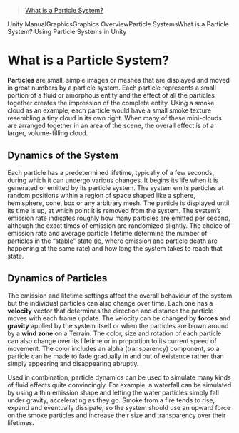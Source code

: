 > [What is a Particle System?](http://docs.unity3d.com/Manual/PartSysWhatIs.html)

Unity ManualGraphicsGraphics OverviewParticle SystemsWhat is a Particle System?
Using Particle Systems in Unity

# What is a Particle System?

**Particles** are small, simple images or meshes that are displayed and moved in great numbers by a particle system. Each particle represents a small portion of a fluid or amorphous entity and the effect of all the particles together creates the impression of the complete entity. Using a smoke cloud as an example, each particle would have a small smoke texture resembling a tiny cloud in its own right. When many of these mini-clouds are arranged together in an area of the scene, the overall effect is of a larger, volume-filling cloud.

## Dynamics of the System

Each particle has a predetermined lifetime, typically of a few seconds, during which it can undergo various changes. It begins its life when it is generated or emitted by its particle system. The system emits particles at random positions within a region of space shaped like a sphere, hemisphere, cone, box or any arbitrary mesh. The particle is displayed until its time is up, at which point it is removed from the system. The system’s emission rate indicates roughly how many particles are emitted per second, although the exact times of emission are randomized slightly. The choice of emission rate and average particle lifetime determine the number of particles in the “stable” state (ie, where emission and particle death are happening at the same rate) and how long the system takes to reach that state.

## Dynamics of Particles

The emission and lifetime settings affect the overall behaviour of the system but the individual particles can also change over time. Each one has a **velocity** vector that determines the direction and distance the particle moves with each frame update. The velocity can be changed by **forces** and **gravity** applied by the system itself or when the particles are blown around by a **wind zone** on a Terrain. The color, size and rotation of each particle can also change over its lifetime or in proportion to its current speed of movement. The color includes an alpha (transparency) component, so a particle can be made to fade gradually in and out of existence rather than simply appearing and disappearing abruptly.

Used in combination, particle dynamics can be used to simulate many kinds of fluid effects quite convincingly. For example, a waterfall can be simulated by using a thin emission shape and letting the water particles simply fall under gravity, accelerating as they go. Smoke from a fire tends to rise, expand and eventually dissipate, so the system should use an upward force on the smoke particles and increase their size and transparency over their lifetimes.